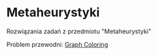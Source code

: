 # Metaheurystyki
Rozwiązania zadań z przedmiotu "Metaheurystyki" 

Problem przewodni: [Graph Coloring](https://en.wikipedia.org/wiki/Graph_coloring#Algorithms)
